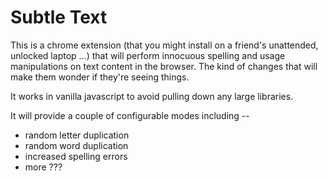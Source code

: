 # Subtle Text

This is a chrome extension (that you might install on a friend's unattended, unlocked laptop ...) 
that will perform innocuous spelling and usage manipulations on text content in the browser. The kind
of changes that will make them wonder if they're seeing things.

It works in vanilla javascript to avoid pulling down any large libraries.

It will provide a couple of configurable modes including --

* random letter duplication
* random word duplication
* increased spelling errors
* more ???
